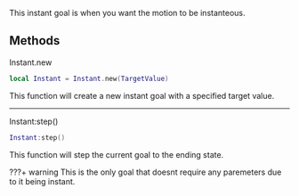 
This instant goal is when you want the motion to be instanteous.

<h2> Methods </h2>


Instant.new

```lua
local Instant = Instant.new(TargetValue)
```

This function will create a new instant goal with a specified target value.

<hr>

Instant:step()

```lua
Instant:step()
```

This function will step the current goal to the ending state.

???+ warning
    This is the only goal that doesnt require any paremeters due to it being instant. 